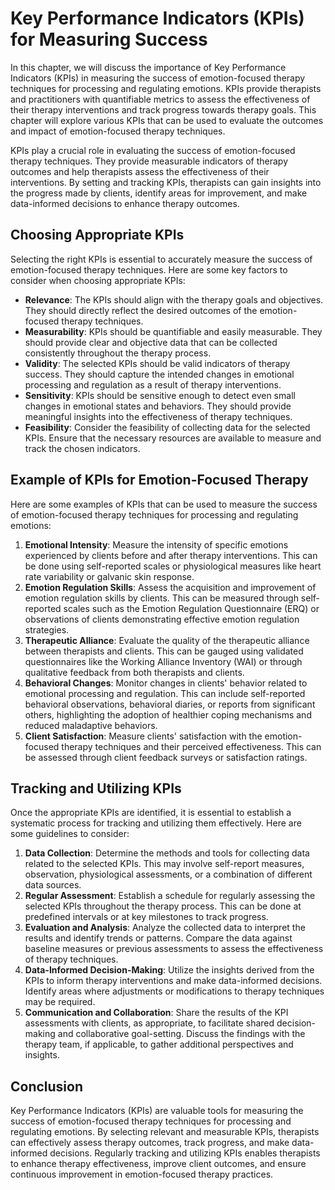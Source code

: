 Key Performance Indicators (KPIs) for Measuring Success
================================================================

In this chapter, we will discuss the importance of Key Performance Indicators (KPIs) in measuring the success of emotion-focused therapy techniques for processing and regulating emotions. KPIs provide therapists and practitioners with quantifiable metrics to assess the effectiveness of their therapy interventions and track progress towards therapy goals. This chapter will explore various KPIs that can be used to evaluate the outcomes and impact of emotion-focused therapy techniques.

KPIs play a crucial role in evaluating the success of emotion-focused therapy techniques. They provide measurable indicators of therapy outcomes and help therapists assess the effectiveness of their interventions. By setting and tracking KPIs, therapists can gain insights into the progress made by clients, identify areas for improvement, and make data-informed decisions to enhance therapy outcomes.

**Choosing Appropriate KPIs**
-----------------------------

Selecting the right KPIs is essential to accurately measure the success of emotion-focused therapy techniques. Here are some key factors to consider when choosing appropriate KPIs:

* **Relevance**: The KPIs should align with the therapy goals and objectives. They should directly reflect the desired outcomes of the emotion-focused therapy techniques.
* **Measurability**: KPIs should be quantifiable and easily measurable. They should provide clear and objective data that can be collected consistently throughout the therapy process.
* **Validity**: The selected KPIs should be valid indicators of therapy success. They should capture the intended changes in emotional processing and regulation as a result of therapy interventions.
* **Sensitivity**: KPIs should be sensitive enough to detect even small changes in emotional states and behaviors. They should provide meaningful insights into the effectiveness of therapy techniques.
* **Feasibility**: Consider the feasibility of collecting data for the selected KPIs. Ensure that the necessary resources are available to measure and track the chosen indicators.

**Example of KPIs for Emotion-Focused Therapy**
-----------------------------------------------

Here are some examples of KPIs that can be used to measure the success of emotion-focused therapy techniques for processing and regulating emotions:

1. **Emotional Intensity**: Measure the intensity of specific emotions experienced by clients before and after therapy interventions. This can be done using self-reported scales or physiological measures like heart rate variability or galvanic skin response.
2. **Emotion Regulation Skills**: Assess the acquisition and improvement of emotion regulation skills by clients. This can be measured through self-reported scales such as the Emotion Regulation Questionnaire (ERQ) or observations of clients demonstrating effective emotion regulation strategies.
3. **Therapeutic Alliance**: Evaluate the quality of the therapeutic alliance between therapists and clients. This can be gauged using validated questionnaires like the Working Alliance Inventory (WAI) or through qualitative feedback from both therapists and clients.
4. **Behavioral Changes**: Monitor changes in clients' behavior related to emotional processing and regulation. This can include self-reported behavioral observations, behavioral diaries, or reports from significant others, highlighting the adoption of healthier coping mechanisms and reduced maladaptive behaviors.
5. **Client Satisfaction**: Measure clients' satisfaction with the emotion-focused therapy techniques and their perceived effectiveness. This can be assessed through client feedback surveys or satisfaction ratings.

**Tracking and Utilizing KPIs**
-------------------------------

Once the appropriate KPIs are identified, it is essential to establish a systematic process for tracking and utilizing them effectively. Here are some guidelines to consider:

1. **Data Collection**: Determine the methods and tools for collecting data related to the selected KPIs. This may involve self-report measures, observation, physiological assessments, or a combination of different data sources.
2. **Regular Assessment**: Establish a schedule for regularly assessing the selected KPIs throughout the therapy process. This can be done at predefined intervals or at key milestones to track progress.
3. **Evaluation and Analysis**: Analyze the collected data to interpret the results and identify trends or patterns. Compare the data against baseline measures or previous assessments to assess the effectiveness of therapy techniques.
4. **Data-Informed Decision-Making**: Utilize the insights derived from the KPIs to inform therapy interventions and make data-informed decisions. Identify areas where adjustments or modifications to therapy techniques may be required.
5. **Communication and Collaboration**: Share the results of the KPI assessments with clients, as appropriate, to facilitate shared decision-making and collaborative goal-setting. Discuss the findings with the therapy team, if applicable, to gather additional perspectives and insights.

**Conclusion**
--------------

Key Performance Indicators (KPIs) are valuable tools for measuring the success of emotion-focused therapy techniques for processing and regulating emotions. By selecting relevant and measurable KPIs, therapists can effectively assess therapy outcomes, track progress, and make data-informed decisions. Regularly tracking and utilizing KPIs enables therapists to enhance therapy effectiveness, improve client outcomes, and ensure continuous improvement in emotion-focused therapy practices.
